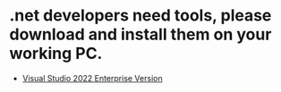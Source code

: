 # .net developers need tools, please download and install them on your working PC.



* [Visual Studio 2022 Enterprise Version]()